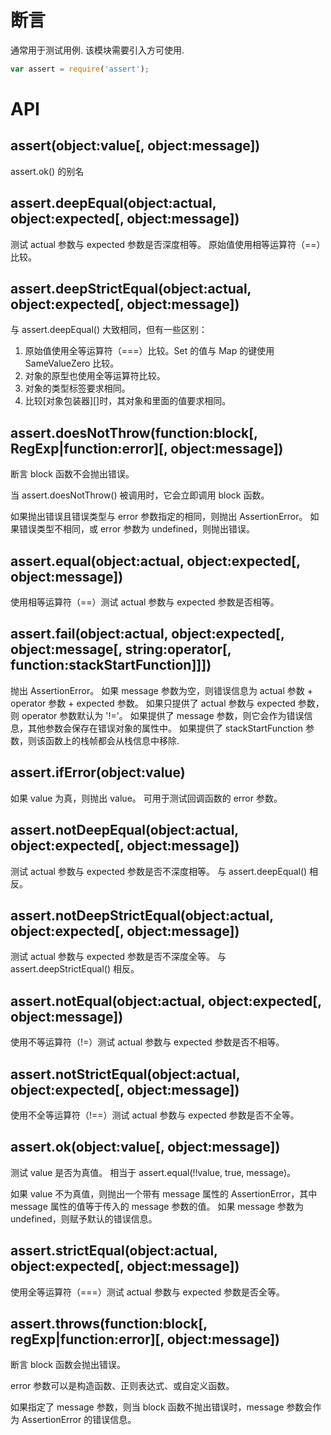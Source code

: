 # 断言

通常用于测试用例.
该模块需要引入方可使用.

```javascript
var assert = require('assert');
```


# API

## assert(object:value[, object:message])

assert.ok() 的别名


## assert.deepEqual(object:actual, object:expected[, object:message])

测试 actual 参数与 expected 参数是否深度相等。 原始值使用相等运算符（==）比较。


## assert.deepStrictEqual(object:actual, object:expected[, object:message])

与 assert.deepEqual() 大致相同，但有一些区别：

1. 原始值使用全等运算符（===）比较。Set 的值与 Map 的键使用 SameValueZero 比较。
1. 对象的原型也使用全等运算符比较。
1. 对象的类型标签要求相同。
1. 比较[对象包装器][]时，其对象和里面的值要求相同。


## assert.doesNotThrow(function:block[, RegExp|function:error][, object:message])

断言 block 函数不会抛出错误。

当 assert.doesNotThrow() 被调用时，它会立即调用 block 函数。

如果抛出错误且错误类型与 error 参数指定的相同，则抛出 AssertionError。 如果错误类型不相同，或 error 参数为 undefined，则抛出错误。


## assert.equal(object:actual, object:expected[, object:message])

使用相等运算符（==）测试 actual 参数与 expected 参数是否相等。


## assert.fail(object:actual, object:expected[, object:message[, string:operator[, function:stackStartFunction]]])

抛出 AssertionError。 如果 message 参数为空，则错误信息为 actual 参数 + operator 参数 + expected 参数。 如果只提供了 actual 参数与 expected 参数，则 operator 参数默认为 '!='。 如果提供了 message 参数，则它会作为错误信息，其他参数会保存在错误对象的属性中。 如果提供了 stackStartFunction 参数，则该函数上的栈帧都会从栈信息中移除.


## assert.ifError(object:value)

如果 value 为真，则抛出 value。 可用于测试回调函数的 error 参数。


## assert.notDeepEqual(object:actual, object:expected[, object:message])

测试 actual 参数与 expected 参数是否不深度相等。 与 assert.deepEqual() 相反。


## assert.notDeepStrictEqual(object:actual, object:expected[, object:message])

测试 actual 参数与 expected 参数是否不深度全等。 与 assert.deepStrictEqual() 相反。


## assert.notEqual(object:actual, object:expected[, object:message])

使用不等运算符（!=）测试 actual 参数与 expected 参数是否不相等。


## assert.notStrictEqual(object:actual, object:expected[, object:message])

使用不全等运算符（!==）测试 actual 参数与 expected 参数是否不全等。


## assert.ok(object:value[, object:message])

测试 value 是否为真值。 相当于 assert.equal(!!value, true, message)。

如果 value 不为真值，则抛出一个带有 message 属性的 AssertionError，其中 message 属性的值等于传入的 message 参数的值。 如果 message 参数为 undefined，则赋予默认的错误信息。


## assert.strictEqual(object:actual, object:expected[, object:message])

使用全等运算符（===）测试 actual 参数与 expected 参数是否全等。


## assert.throws(function:block[, regExp|function:error][, object:message])

断言 block 函数会抛出错误。

error 参数可以是构造函数、正则表达式、或自定义函数。

如果指定了 message 参数，则当 block 函数不抛出错误时，message 参数会作为 AssertionError 的错误信息。



